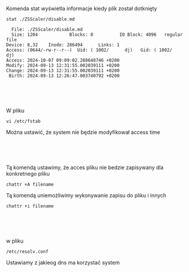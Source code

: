 Komenda stat wyświetla informacje kiedy plik został dotknięty

```
stat ./ZSScaler/disable.md 

  File: ./ZSScaler/disable.md
  Size: 1204            Blocks: 8          IO Block: 4096   regular file
Device: 8,32    Inode: 286494      Links: 1
Access: (0644/-rw-r--r--)  Uid: ( 1002/      dj)   Gid: ( 1002/      dj)
Access: 2024-10-07 09:09:02.288648746 +0200
Modify: 2024-09-13 12:31:55.002039111 +0200
Change: 2024-09-13 12:31:55.002039111 +0200
 Birth: 2024-09-13 12:26:47.003740792 +0200
```

<br>
<br>
<br>

W pliku 
```
vi /etc/fstab
```
Można ustawić, że system nie będzie modyfikował access time 

<br>
<br>
<br>

Tą komendą ustawimy, że acces pliku nie bedzie zapisywany dla konkretnego pliku 
```
chattr +A filename
```

Tą komendą uniemożliwimy wykonywanie zapisu do pliku i innych
```
chattr +i filename
```

<br>
<br>
<br>

w pliku 
```
/etc/resolv.conf
```

Ustawiamy z jakieog dns ma korzystać system